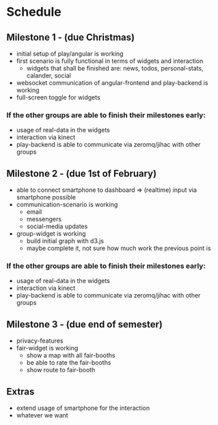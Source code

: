 # Schedule

## Milestone 1 - (due Christmas)

* initial setup of play/angular is working
* first scenario is fully functional in terms of widgets and interaction
  * widgets that shall be finished are: news, todos, personal-stats, calander, social
* websocket communication of angular-frontend and play-backend is working
* full-screen toggle for widgets

### If the other groups are able to finish their milestones early:
* usage of real-data in the widgets
* interaction via kinect
* play-backend is able to communicate via zeromq/jihac with other groups


## Milestone 2 - (due 1st of February)

* able to connect smartphone to dashboard => (realtime) input via smartphone possible
* communication-scenario is working
  * email
  * messengers
  * social-media updates
* group-widget is working
  * build initial graph with d3.js
  * maybe complete it, not sure how much work the previous point is

### If the other groups are able to finish their milestones early:
* usage of real-data in the widgets
* interaction via kinect
* play-backend is able to communicate via zeromq/jihac with other groups

## Milestone 3 - (due end of semester)

* privacy-features
* fair-widget is working
  * show a map with all fair-booths
  * be able to rate the fair-booths
  * show route to fair-booth

## Extras
* extend usage of smartphone for the interaction
* whatever we want
